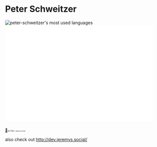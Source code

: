 # Peter Schweitzer

<div style="width: 100%">
<img src="https://github-readme-stats.vercel.app/api/top-langs?username=peter-schweitzer&show_icons=true&locale=en&layout=compact&langs_count=4&theme=gruvbox#gh-dark-mode-only" alt="peter-schweitzer's most used languages"/>
</div>
<div style="width: 100%">
<img src="/isocalender.svg" alt="Isometric Commit Calender" style="border-radius: 6px; border: 1px solid white" width="480"/>
</div>
<br>
<a href="https://raw.githubusercontent.com/peter-schweitzer/peter-schweitzer/master/diamonds.gif" style="font-size: 12px;">💎</a><span style="font-size: 6px;">fun fact: </span><span style="font-size: 4px;">diamonds hihihihi</span>

also check out http://dev.jeremys.social/
